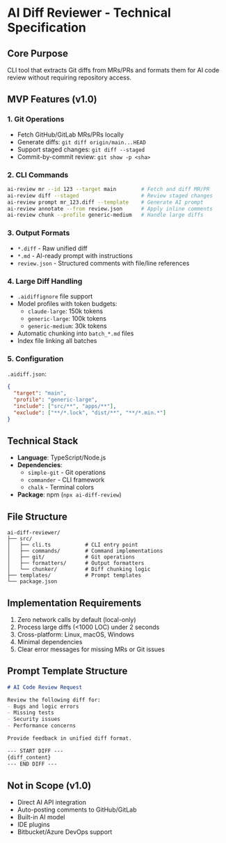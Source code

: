 # AI Diff Reviewer - Technical Specification

## Core Purpose
CLI tool that extracts Git diffs from MRs/PRs and formats them for AI code review without requiring repository access.

## MVP Features (v1.0)

### 1. Git Operations
- Fetch GitHub/GitLab MRs/PRs locally
- Generate diffs: `git diff origin/main...HEAD`
- Support staged changes: `git diff --staged`
- Commit-by-commit review: `git show -p <sha>`

### 2. CLI Commands
```bash
ai-review mr --id 123 --target main        # Fetch and diff MR/PR
ai-review diff --staged                    # Review staged changes
ai-review prompt mr_123.diff --template    # Generate AI prompt
ai-review annotate --from review.json      # Apply inline comments
ai-review chunk --profile generic-medium   # Handle large diffs
```

### 3. Output Formats
- `*.diff` - Raw unified diff
- `*.md` - AI-ready prompt with instructions
- `review.json` - Structured comments with file/line references

### 4. Large Diff Handling
- `.aidiffignore` file support
- Model profiles with token budgets:
  - `claude-large`: 150k tokens
  - `generic-large`: 100k tokens  
  - `generic-medium`: 30k tokens
- Automatic chunking into `batch_*.md` files
- Index file linking all batches

### 5. Configuration
`.aidiff.json`:
```json
{
  "target": "main",
  "profile": "generic-large",
  "include": ["src/**", "apps/**"],
  "exclude": ["**/*.lock", "dist/**", "**/*.min.*"]
}
```

## Technical Stack
- **Language**: TypeScript/Node.js
- **Dependencies**:
  - `simple-git` - Git operations
  - `commander` - CLI framework
  - `chalk` - Terminal colors
- **Package**: npm (`npx ai-diff-review`)

## File Structure
```
ai-diff-reviewer/
├── src/
│   ├── cli.ts           # CLI entry point
│   ├── commands/        # Command implementations
│   ├── git/             # Git operations
│   ├── formatters/      # Output formatters
│   └── chunker/         # Diff chunking logic
├── templates/           # Prompt templates
└── package.json
```

## Implementation Requirements
1. Zero network calls by default (local-only)
2. Process large diffs (<1000 LOC) under 2 seconds
3. Cross-platform: Linux, macOS, Windows
4. Minimal dependencies
5. Clear error messages for missing MRs or Git issues

## Prompt Template Structure
```markdown
# AI Code Review Request

Review the following diff for:
- Bugs and logic errors
- Missing tests
- Security issues
- Performance concerns

Provide feedback in unified diff format.

--- START DIFF ---
{diff_content}
--- END DIFF ---
```

## Not in Scope (v1.0)
- Direct AI API integration
- Auto-posting comments to GitHub/GitLab
- Built-in AI model
- IDE plugins
- Bitbucket/Azure DevOps support